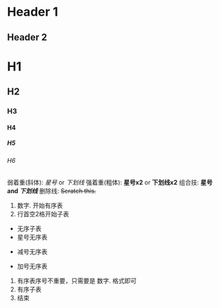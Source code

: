 Header 1
========

Header 2
--------

# H1
## H2
### H3
#### H4
##### H5
###### H6

弱着重(斜体):	*星号* or _下划线_
强着重(粗体):	**星号x2** or __下划线x2__
组合技:			**星号 and _下划线_**
删除线:			~~Scratch this.~~

1. 数字. 开始有序表
2. 行首空2格开始子表
  * 无序子表
  * 星号无序表
  - 减号无序表
  + 加号无序表
1. 有序表序号不重要，只需要是 数字. 格式即可
  1. 有序子表
4. 结束


